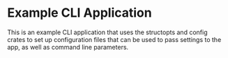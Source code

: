 # Example CLI Application

This is an example CLI application that uses the structopts and config crates to set up configuration files that can be used to pass settings to the app, as well as command line parameters.
